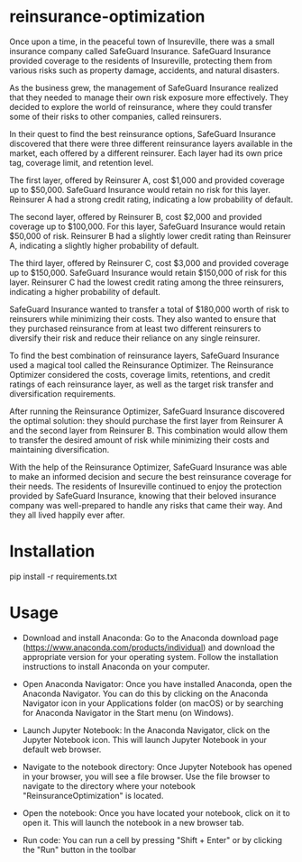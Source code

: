 # reinsurance-optimization
Once upon a time, in the peaceful town of Insureville, there was a small insurance company called SafeGuard Insurance. SafeGuard Insurance provided coverage to the residents of Insureville, protecting them from various risks such as property damage, accidents, and natural disasters. 

As the business grew, the management of SafeGuard Insurance realized that they needed to manage their own risk exposure more effectively. They decided to explore the world of reinsurance, where they could transfer some of their risks to other companies, called reinsurers. 

In their quest to find the best reinsurance options, SafeGuard Insurance discovered that there were three different reinsurance layers available in the market, each offered by a different reinsurer. Each layer had its own price tag, coverage limit, and retention level. 

The first layer, offered by Reinsurer A, cost $1,000 and provided coverage up to $50,000. SafeGuard Insurance would retain no risk for this layer. Reinsurer A had a strong credit rating, indicating a low probability of default. 

The second layer, offered by Reinsurer B, cost $2,000 and provided coverage up to $100,000. For this layer, SafeGuard Insurance would retain $50,000 of risk. Reinsurer B had a slightly lower credit rating than Reinsurer A, indicating a slightly higher probability of default. 

The third layer, offered by Reinsurer C, cost $3,000 and provided coverage up to $150,000. SafeGuard Insurance would retain $150,000 of risk for this layer. Reinsurer C had the lowest credit rating among the three reinsurers, indicating a higher probability of default. 

SafeGuard Insurance wanted to transfer a total of $180,000 worth of risk to reinsurers while minimizing their costs. They also wanted to ensure that they purchased reinsurance from at least two different reinsurers to diversify their risk and reduce their reliance on any single reinsurer. 

To find the best combination of reinsurance layers, SafeGuard Insurance used a magical tool called the Reinsurance Optimizer. The Reinsurance Optimizer considered the costs, coverage limits, retentions, and credit ratings of each reinsurance layer, as well as the target risk transfer and diversification requirements. 

After running the Reinsurance Optimizer, SafeGuard Insurance discovered the optimal solution: they should purchase the first layer from Reinsurer A and the second layer from Reinsurer B. This combination would allow them to transfer the desired amount of risk while minimizing their costs and maintaining diversification. 

With the help of the Reinsurance Optimizer, SafeGuard Insurance was able to make an informed decision and secure the best reinsurance coverage for their needs. The residents of Insureville continued to enjoy the protection provided by SafeGuard Insurance, knowing that their beloved insurance company was well-prepared to handle any risks that came their way. And they all lived happily ever after.

# Installation
pip install -r requirements.txt

# Usage
- Download and install Anaconda: Go to the Anaconda download page (https://www.anaconda.com/products/individual) and download the appropriate version for your operating system. Follow the installation instructions to install Anaconda on your computer.

- Open Anaconda Navigator: Once you have installed Anaconda, open the Anaconda Navigator. You can do this by clicking on the Anaconda Navigator icon in your Applications folder (on macOS) or by searching for Anaconda Navigator in the Start menu (on Windows). 

- Launch Jupyter Notebook: In the Anaconda Navigator, click on the Jupyter Notebook icon. This will launch Jupyter Notebook in your default web browser. 

- Navigate to the notebook directory: Once Jupyter Notebook has opened in your browser, you will see a file browser. Use the file browser to navigate to the directory where your notebook "ReinsuranceOptimization" is located. 

- Open the notebook: Once you have located your notebook, click on it to open it. This will launch the notebook in a new browser tab. 

- Run code: You can run a cell by pressing "Shift + Enter" or by clicking the "Run" button in the toolbar
